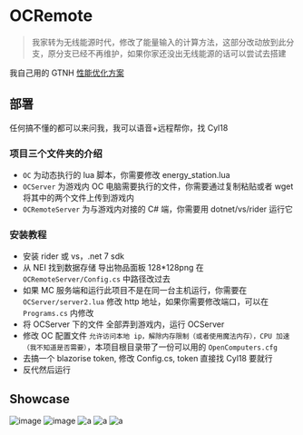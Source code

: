 # OCRemote

> 我家转为无线能源时代，修改了能量输入的计算方法，这部分改动放到此分支，原分支已经不再维护，如果你家还没出无线能源的话可以尝试去搭建

我自己用的 GTNH [性能优化方案](docs/performance.md)

## 部署

任何搞不懂的都可以来问我，我可以语音+远程帮你，找 Cyl18

### 项目三个文件夹的介绍

- `OC` 为动态执行的 lua 脚本，你需要修改 energy_station.lua
- `OCServer` 为游戏内 OC 电脑需要执行的文件，你需要通过复制粘贴或者 wget 将其中的两个文件上传到游戏内
- `OCRemoteServer` 为与游戏内对接的 C# 端，你需要用 dotnet/vs/rider 运行它

### 安装教程

- 安装 rider 或 vs，.net 7 sdk
- 从 NEI 找到数据存储 导出物品面板 128*128png 在 `OCRemoteServer/Config.cs` 中路径改过去
- 如果 MC 服务端和运行此项目不是在同一台主机运行，你需要在 `OCServer/server2.lua` 修改 http 地址，如果你需要修改端口，可以在 `Programs.cs` 内修改
- 将 OCServer 下的文件 全部弄到游戏内，运行 OCServer
- 修改 OC 配置文件 `允许访问本地 ip，解除内存限制（或者使用魔法内存），CPU 加速（我不知道是否需要）`，本项目根目录带了一份可以用的 `OpenComputers.cfg`
- 去搞一个 blazorise token, 修改 Config.cs, token 直接找 Cyl18 要就行
- 反代然后运行

## Showcase

![image](https://github.com/Cyl18/OCRemote/assets/14993992/d3087ffc-1a83-4a53-a0e3-c1687a12dd7c)
![image](https://github.com/Cyl18/OCRemote/assets/14993992/562ec288-e307-4f39-8424-63b20d757eef)
![a](docs/2.png)
![a](docs/3.5.jpg)
![a](docs/3.png)

